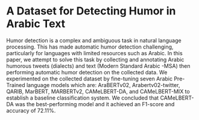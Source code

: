 # A Dataset for Detecting Humor in Arabic Text 
Humor detection is a complex and ambiguous task in natural language processing. This has made automatic humor detection challenging, particularly for languages with limited resources such as Arabic. In this paper, we attempt to solve this task by collecting and annotating Arabic humorous tweets (dialects) and text (Modern Standard Arabic -MSA) then performing automatic humor detection on the collected data. We experimented on the collected dataset by fine-tuning seven Arabic Pre-Trained language models which are: AraBERTv02, Arabertv02-twitter, QARIB, MarBERT, MARBERTv2, CAMeLBERT-DA, and CAMeLBERT-MIX to establish a baseline classification system. We concluded that CAMeLBERT-DA was the best-performing model and it achieved an F1-score and accuracy of 72.11%.
